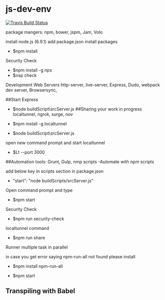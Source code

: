 # js-dev-env
[![Travis Build Status](https://travis-ci.org/sonalsatpute/js-dev-env.svg?branch=master)](https://travis-ci.org/sonalsatpute/js-dev-env)

package mangers: npm, bower, jspm, Jam, Volo

install node.js (6.9.1) 
add package.json 
install packages
- $npm install

Security Check 
- $npm install -g nps
- $nsp check

Development Web Servers
http-server, live-server, Express, Dudo, webpack dev server, Browsersync, 

##Start Express
- $node buildScript\srcServer.js
##Sharing your work in progress
localtunnel, ngrok, surge, nov

- $npm install -g localtunnel
- $node buildScript\srcServer.js

open new command prompt and start localtunnel
- $Lt --port 3000 

##Automation
tools: Grunt, Gulp, nmp scripts
-Automate with npm scripts

add below key in scripts section in package.json
* "start": "node buildScripts/srcServer.js"

Open command prompt and type 
- $npm start 

Security Check
- $npm run security-check

localtunnel command
- $npm run share

Runner multiple task in parallel

in case you get error saying npm-run-all not found please install 
- $npm install npm-run-all

- $npm start

## Transpiling with Babel

